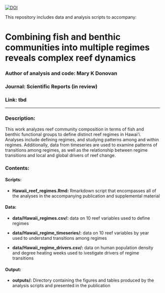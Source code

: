 [![DOI](https://zenodo.org/badge/137959410.svg)](https://zenodo.org/badge/137959410.svg)

This repository includes data and analysis scripts to accompany:

# Combining fish and benthic communities into multiple regimes reveals complex reef dynamics

### Author of analysis and code: Mary K Donovan
### Journal: Scientific Reports (in review)
### Link: tbd

-----

### Description:
This work analyzes reef community composition in terms of fish and benthic functional groups to define distinct reef regimes in Hawai‘i. Analyses include defining regimes, and studying patterns among and within regimes. Additionally, data from timeseries are used to examine patterns of transitions among regimes, as well as the relationship between regime transitions and local and global drivers of reef change.

### Contents:
#### Scripts:
* **Hawaii_reef_regimes.Rmd:** Rmarkdown script that encompasses all of the analyses in the accompanying publication and supplemental material

#### Data:
* **data/Hawaii_regimes.csv/:** data on 10 reef variables used to define regimes

* **data/Hawaii_regime_timeseries/:** data on 10 reef variables by year used to understand transitions among regimes

* **data/Hawaii_regime_drivers.csv/:** data on human population density and degree heating weeks used to ivestigate drivers of regime transitions


#### Output:
* **outputs/:** Directory containing the figures and tables produced by the analysis scripts and presented in the publication
